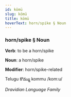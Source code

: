 ```yaml
---
id: kömü
slug: kömü
title: kömü
hoverText: horn/spike § Noun
---
```


### horn/spike § Noun

**Verb**: to be a horn/spike

**Noun**: a horn/spike

**Modifier**: horn/spike-related

Telugu కొమ్ము kommu /komːu/

*Dravidian Language Family*